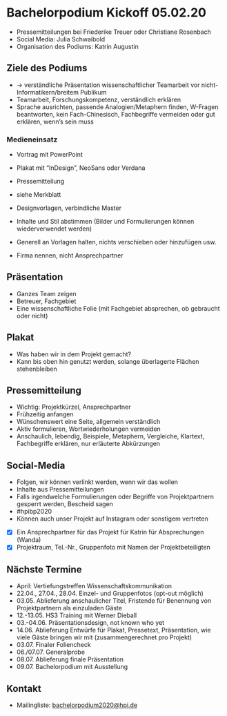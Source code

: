 # Bachelorpodium Kickoff 05.02.20

- Pressemitteilungen bei Friederike Treuer oder Christiane Rosenbach
- Social Media: Julia Schwaibold
- Organisation des Podiums: Katrin Augustin

## Ziele des Podiums
- -> verständliche Präsentation wissenschaftlicher Teamarbeit vor nicht-Informatikern/breitem Publikum
- Teamarbeit, Forschungskompetenz, verständlich erklären
- Sprache ausrichten, passende Analogien/Metaphern finden, W-Fragen beantworten, kein Fach-Chinesisch, Fachbegriffe vermeiden oder gut erklären, wenn’s sein muss

### Medieneinsatz
- Vortrag mit PowerPoint
- Plakat mit “InDesign”, NeoSans oder Verdana
- Pressemitteilung

- siehe Merkblatt
- Designvorlagen, verbindliche Master

- Inhalte und Stil abstimmen (Bilder und Formulierungen können wiederverwendet werden)
- Generell an Vorlagen halten, nichts verschieben oder hinzufügen usw.
- Firma nennen, nicht Ansprechpartner

## Präsentation
- Ganzes Team zeigen
- Betreuer, Fachgebiet
- Eine wissenschaftliche Folie (mit Fachgebiet absprechen, ob gebraucht oder nicht)

## Plakat
- Was haben wir in dem Projekt gemacht?
- Kann bis oben hin genutzt werden, solange überlagerte Flächen stehenbleiben

## Pressemitteilung
- Wichtig: Projektkürzel, Ansprechpartner
- Frühzeitig anfangen
- Wünschenswert eine Seite, allgemein verständlich
- Aktiv formulieren, Wortwiederholungen vermeiden
- Anschaulich, lebendig, Beispiele, Metaphern, Vergleiche, Klartext, Fachbegriffe erklären, nur erläuterte Abkürzungen

## Social-Media
- Folgen, wir können verlinkt werden, wenn wir das wollen
- Inhalte aus Pressemitteilungen 
- Falls irgendwelche Formulierungen oder Begriffe von Projektpartnern gesperrt werden, Bescheid sagen
- #hpibp2020
- Können auch unser Projekt auf Instagram oder sonstigem vertreten

- [x] Ein Ansprechpartner für das Projekt für Katrin für Absprechungen (Wanda)
- [x] Projektraum, Tel.-Nr., Gruppenfoto mit Namen der Projektbeteiligten

## Nächste Termine
- April: Vertiefungstreffen Wissenschaftskommunikation
- 22.04., 27.04., 28.04. Einzel- und Gruppenfotos (opt-out möglich)
- 03.05. Ablieferung anschaulicher Titel, Fristende für Benennung von Projektpartnern als einzuladen Gäste
- 12.-13.05. HS3 Training mit Werner Dieball
- 03.-04.06. Präsentationsdesign, not known who yet
- 14.06. Ablieferung Entwürfe für Plakat, Pressetext, Präsentation, wie viele Gäste bringen wir mit (zusammengerechnet pro Projekt)
- 03.07. Finaler Foliencheck
- 06./07.07. Generalprobe
- 08.07. Ablieferung finale Präsentation
- 09.07. Bachelorpodium mit Ausstellung

## Kontakt
- Mailingliste: bachelorpodium2020@hpi.de
